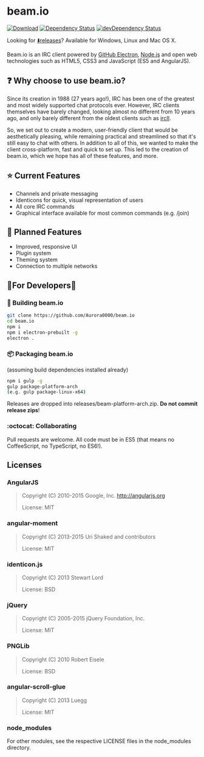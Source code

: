 # beam.io
[![Download](https://img.shields.io/badge/release-v0.1.0--alpha2-blue.svg)](https://github.com/Aurora0000/beam.io/releases/latest)
[![Dependency Status](https://david-dm.org/Aurora0000/beam.io.svg)](https://david-dm.org/Aurora0000/beam.io)
[![devDependency Status](https://david-dm.org/Aurora0000/beam.io/dev-status.svg)](https://david-dm.org/Aurora0000/beam.io#info=devDependencies)

Looking for [:arrow_down:releases](https://github.com/Aurora0000/beam.io/releases)? Available for Windows, Linux and Mac OS X.

Beam.io is an IRC client powered by 
[GitHub Electron](https://github.com/atom/electron), 
[Node.js](https://nodejs.org) and open web technologies such as HTML5, CSS3 
and JavaScript (ES5 and AngularJS).


## :question: Why choose to use beam.io?
Since its creation in 1988 (27 years ago!), IRC has been one of the greatest 
and most widely supported chat protocols ever. However, IRC clients themselves
have barely changed, looking almost no different from 10 years ago, and only
barely different from the oldest clients such as 
[ircII](https://upload.wikimedia.org/wikipedia/commons/9/94/Ircii.png).

So, we set out to create a modern, user-friendly client that would be 
aesthetically pleasing, while remaining practical and streamlined so that 
it's still easy to chat with others. In addition to all of this, we wanted to
make the client cross-platform, fast and quick to set up. This led to the 
creation of beam.io, which we hope has all of these features, and more.

## :star: Current Features
- Channels and private messaging
- Identicons for quick, visual representation of users
- All core IRC commands
- Graphical interface available for most common commands (e.g. /join)

## :notebook_with_decorative_cover: Planned Features
- Improved, responsive UI
- Plugin system
- Theming system
- Connection to multiple networks

## :construction:For Developers:construction:
### :wrench: Building beam.io

```bash
git clone https://github.com/Aurora0000/beam.io
cd beam.io
npm i
npm i electron-prebuilt -g
electron .
```

### :package: Packaging beam.io
(assuming build dependencies installed already)
```bash
npm i gulp -g
gulp package-platform-arch
(e.g. gulp package-linux-x64)
```

Releases are dropped into releases/beam-platform-arch.zip. **Do not commit 
release zips**!

### :octocat: Collaborating
Pull requests are welcome. All code must be in ES5 (that means no 
CoffeeScript, no TypeScript, no ES6!).


## Licenses
### AngularJS
> Copyright (C) 2010-2015 Google, Inc. http://angularjs.org
>
> License: MIT

### angular-moment
> Copyright (C) 2013-2015 Uri Shaked and contributors
>
> License: MIT

### identicon.js
> Copyright (C) 2013 Stewart Lord
>
> License: BSD

### jQuery
> Copyright (C) 2005-2015 jQuery Foundation, Inc.
>
> License: MIT

### PNGLib
> Copyright (C) 2010 Robert Eisele
>
> License: BSD

### angular-scroll-glue
> Copyright (C) 2013 Luegg
>
> License: MIT

### node_modules
For other modules, see the respective LICENSE files in the node_modules
directory.
